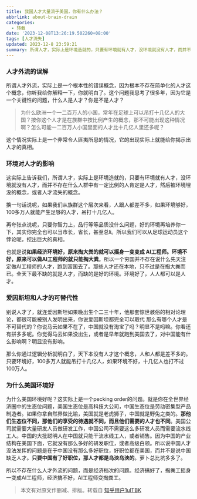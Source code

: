 ```yaml
---
title: 我国人才大量流于美国，你有什么办法？
abbrlink: about-brain-drain
categories:
  - 转载
date: '2023-12-08T13:26:19.502260+08:00'
tags: [人才流失]
updated: 2023-12-8 23:59:21 
summary: 所谓人才，实际上是环境造就的，只要有环境就有人才，没环境就没有人才，而并不存在什么人群中有一定比例的人肯定是人才，然后被环境埋没的概念，或者人才流失的概念。
---
```



### 人才外流的误解

所谓人才外流，实际上是一个根本性的错误概念，因为根本不存在简单化的人才这个概念，你听我给你解释一下，你就明白了。这个问题我思考了很多年，因为它是一个关键性的问题，什么人是人才？你是不是人才？

> 为什么欧洲一个一二百万人的小国，常年在足球上可以吊打十几亿人的大国？按你这个人才是在族群中按比例产生的概念，那不可能出现这种情况啊？怎么可能一二百万人小国里面的人才比十几亿人里还多呢？

这个情况实际上是一个非常令人匪夷所思的情况，它的出现实际上就能给你揭示出人才的真相。

### 环境对人才的影响 

这实际上告诉我们，所谓人才，实际上是环境造就的，只要有环境就有人才，没环境就没有人才，而并不存在什么人群中有一定比例的人肯定是人才，然后被环境埋没的概念，或者人才流失的概念。

换一句话说呢，如果我们从族群这个层次来看，人跟人都差不多，如果环境够好，100多万人就能产生足够的人才，吊打十几亿人。

再夸张点说呢，只要你智力上，品行等等品质没什么问题，好的环境再培养你一下，其实你完全也可以当市长，省长，甚至总li。所以我们可以从足球运动员这个悖论呢，挖出巨大的真相。

也就是说**如果经济环境好，原来掏大粪的就可以摇身一变变成 AI工程师。环境不好，原来可以做AI工程师的就只能掏大粪**。所以一个穷国并不存在说什么先天注定做AI工程师的人才，跑到富国去了。那些人才还在本地，只不过是在掏大粪而已。全天下最不缺的就是人才，而缺的是好的环境。环境好了，人人都可以是人才。

### 爱因斯坦和人才的可替代性

别说人才了，就连爱因斯坦如果晚出生个二三十年，他那套惊世骇俗的相对论理论，都很可能被别人发明出来，你说爱因斯坦都完全可以取代 那么有哪个人才是不可替代的？你说马云如果不在了，中国就没有淘宝了吗？明显不是吗嘛。你看还有拼多多呢。你觉得马云如果没出生，或者是早年就跑到美国去了，对中国能有什么影响啊？明显没有影响。

那么你通过逻辑分析就明白了，天下本没有人才这个概念，人和人都是差不多的。只要环境好，100多万人就能吊打十几亿人，如果环境不好，十几亿人也打不过100万人。

### 为什么美国环境好 

为什么美国环境好呢？这实际上是一个pecking order的问题。就是你在全世界经济圈中的生态位问题，美国生态位是高科技大公司，中国生态位是劳动密集型产品制造者。如果你拿自然界做比喻，美国就是老虎狮子，中国就是野兔之类的。**那他们生态位不同，那他们的享受的待遇就不同，而且他们需要的人才也不同**。美国公司就需要大量研发人员做研发工作，中国公司不需要这么多研发人员而需要流水线工人。中国的大批聪明人在中国就只能干流水线工人，或者销售。因为中国的产业结构在美国下面，它就没有那么多好的研发职位，或者高级白领。所以说中国人才没法发挥的问题是在于中国没有那么多好职位，好职位都在美国，而并不是说中国缺乏人才。**只要中国有了好职位，那人才都是乌泱乌泱的**。萝卜总比坑多多了。

所以不存在什么人才外流的问题，而是经济档次的问题。经济搞好了，掏粪工摇身一变成AI工程师，经济搞不好，AI工程师变掏粪工。

> 本文有对原文作删减、排版。转载自 [知乎用户1ulTBK](https://www.zhihu.com/people/nan-tai-zhi-yan-zhai-61)
